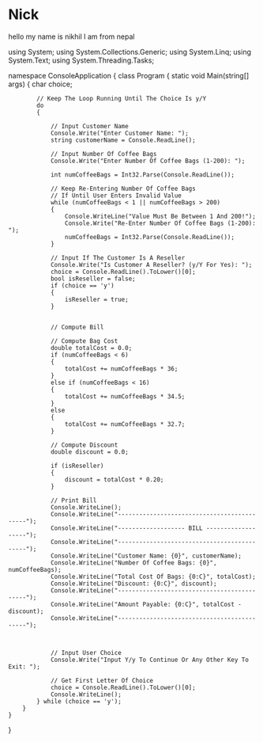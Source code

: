 # Nick
hello my name is nikhil
I am from nepal


using System;
using System.Collections.Generic;
using System.Linq;
using System.Text;
using System.Threading.Tasks;

namespace ConsoleApplication
{
    class Program
    {
        static void Main(string[] args)
        {
            char choice;

            // Keep The Loop Running Until The Choice Is y/Y
            do
            {

                // Input Customer Name
                Console.Write("Enter Customer Name: ");
                string customerName = Console.ReadLine();

                // Input Number Of Coffee Bags
                Console.Write("Enter Number Of Coffee Bags (1-200): ");

                int numCoffeeBags = Int32.Parse(Console.ReadLine());

                // Keep Re-Entering Number Of Coffee Bags
                // If Until User Enters Invalid Value
                while (numCoffeeBags < 1 || numCoffeeBags > 200)
                {
                    Console.WriteLine("Value Must Be Between 1 And 200!");
                    Console.Write("Re-Enter Number Of Coffee Bags (1-200): ");
                    numCoffeeBags = Int32.Parse(Console.ReadLine());
                }

                // Input If The Customer Is A Reseller
                Console.Write("Is Customer A Reseller? (y/Y For Yes): ");
                choice = Console.ReadLine().ToLower()[0];
                bool isReseller = false;
                if (choice == 'y')
                {
                    isReseller = true;
                }


                // Compute Bill

                // Compute Bag Cost
                double totalCost = 0.0;
                if (numCoffeeBags < 6)
                {
                    totalCost += numCoffeeBags * 36;
                }
                else if (numCoffeeBags < 16)
                {
                    totalCost += numCoffeeBags * 34.5;
                }
                else
                {
                    totalCost += numCoffeeBags * 32.7;
                }

                // Compute Discount
                double discount = 0.0;

                if (isReseller)
                {
                    discount = totalCost * 0.20;
                }

                // Print Bill
                Console.WriteLine();
                Console.WriteLine("--------------------------------------------");
                Console.WriteLine("------------------- BILL -------------------");
                Console.WriteLine("--------------------------------------------");
                Console.WriteLine("Customer Name: {0}", customerName);
                Console.WriteLine("Number Of Coffee Bags: {0}", numCoffeeBags);
                Console.WriteLine("Total Cost Of Bags: {0:C}", totalCost);
                Console.WriteLine("Discount: {0:C}", discount);
                Console.WriteLine("--------------------------------------------");
                Console.WriteLine("Amount Payable: {0:C}", totalCost - discount);
                Console.WriteLine("--------------------------------------------");



                // Input User Choice
                Console.Write("Input Y/y To Continue Or Any Other Key To Exit: ");

                // Get First Letter Of Choice
                choice = Console.ReadLine().ToLower()[0];
                Console.WriteLine();
            } while (choice == 'y');
        }
    }
}

